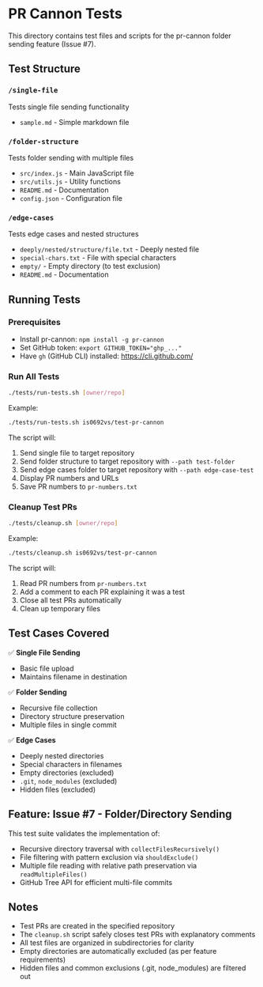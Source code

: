 # PR Cannon Tests

This directory contains test files and scripts for the pr-cannon folder sending feature (Issue #7).

## Test Structure

### `/single-file`
Tests single file sending functionality
- `sample.md` - Simple markdown file

### `/folder-structure`
Tests folder sending with multiple files
- `src/index.js` - Main JavaScript file
- `src/utils.js` - Utility functions
- `README.md` - Documentation
- `config.json` - Configuration file

### `/edge-cases`
Tests edge cases and nested structures
- `deeply/nested/structure/file.txt` - Deeply nested file
- `special-chars.txt` - File with special characters
- `empty/` - Empty directory (to test exclusion)
- `README.md` - Documentation

## Running Tests

### Prerequisites
- Install pr-cannon: `npm install -g pr-cannon`
- Set GitHub token: `export GITHUB_TOKEN="ghp_..."`
- Have `gh` (GitHub CLI) installed: https://cli.github.com/

### Run All Tests
```bash
./tests/run-tests.sh [owner/repo]
```

Example:
```bash
./tests/run-tests.sh is0692vs/test-pr-cannon
```

The script will:
1. Send single file to target repository
2. Send folder structure to target repository with `--path test-folder`
3. Send edge cases folder to target repository with `--path edge-case-test`
4. Display PR numbers and URLs
5. Save PR numbers to `pr-numbers.txt`

### Cleanup Test PRs
```bash
./tests/cleanup.sh [owner/repo]
```

Example:
```bash
./tests/cleanup.sh is0692vs/test-pr-cannon
```

The script will:
1. Read PR numbers from `pr-numbers.txt`
2. Add a comment to each PR explaining it was a test
3. Close all test PRs automatically
4. Clean up temporary files

## Test Cases Covered

✅ **Single File Sending**
- Basic file upload
- Maintains filename in destination

✅ **Folder Sending**
- Recursive file collection
- Directory structure preservation
- Multiple files in single commit

✅ **Edge Cases**
- Deeply nested directories
- Special characters in filenames
- Empty directories (excluded)
- `.git`, `node_modules` (excluded)
- Hidden files (excluded)

## Feature: Issue #7 - Folder/Directory Sending

This test suite validates the implementation of:
- Recursive directory traversal with `collectFilesRecursively()`
- File filtering with pattern exclusion via `shouldExclude()`
- Multiple file reading with relative path preservation via `readMultipleFiles()`
- GitHub Tree API for efficient multi-file commits

## Notes

- Test PRs are created in the specified repository
- The `cleanup.sh` script safely closes test PRs with explanatory comments
- All test files are organized in subdirectories for clarity
- Empty directories are automatically excluded (as per feature requirements)
- Hidden files and common exclusions (.git, node_modules) are filtered out
